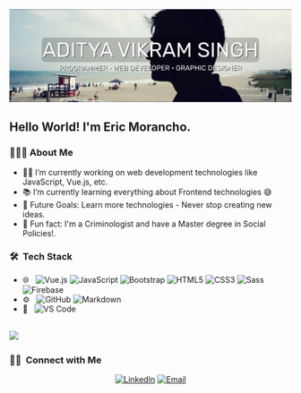 <img src="https://raw.githubusercontent.com/AVS1508/AVS1508/master/assets/Aditya%20Vikram%20Singh%20Banner.png">

<h2> Hello World! I'm Eric Morancho.</h2>

<h3> 👨🏻‍💻 About Me </h3>

- 👨‍💻 I’m currently working on web development technologies like JavaScript, Vue.js, etc.
- 📚 I’m currently learning everything about Frontend technologies 😅
- 🌱 Future Goals: Learn more technologies - Never stop creating new ideas.
- 🔭 Fun fact: I'm a Criminologist and have a Master degree in Social Policies!.

<h3> 🛠 &nbsp;Tech Stack</h3>


- 🌐 &nbsp;
  ![Vue.js](https://img.shields.io/badge/-Vue.js-339933?style=flat-square&logo=Vue.js&logoColor=ffffff)
  ![JavaScript](https://img.shields.io/badge/-JavaScript-%23F7DF1C?style=flat-square&logo=javascript&logoColor=000000&labelColor=%23F7DF1C&color=%23FFCE5A)
  ![Bootstrap](https://img.shields.io/badge/-Bootstrap-563D7C?style=flat-square&logo=Bootstrap)
  ![HTML5](https://img.shields.io/badge/-HTML5-%23E44D27?style=flat-square&logo=html5&logoColor=ffffff)
  ![CSS3](https://img.shields.io/badge/-CSS3-%231572B6?style=flat-square&logo=css3)
  ![Sass](https://img.shields.io/badge/-Sass-%23CC6699?style=flat-square&logo=sass&logoColor=ffffff)
  ![Firebase](https://img.shields.io/badge/-Firebase-FFCA28?style=flat-square&logo=firebase&logoColor=ffffff)
- ⚙️ &nbsp;
  ![GitHub](https://img.shields.io/badge/-GitHub-181717?style=flat-square&logo=github)
  ![Markdown](https://img.shields.io/badge/-Markdown-333333?style=flat&logo=markdown)
- 🔧 &nbsp;
  ![VS Code](http://img.shields.io/badge/-VS%20Code-007ACC?style=flat-square&logo=visual-studio-code&logoColor=ffffff)


<br/>

<a href="https://github.com/EricMorancho">
  <img height="180em" src="https://github-readme-stats.vercel.app/api?username=EricMorancho&theme=black&show_icons=true" />
</a>

<br/>

<h3> 🤝🏻 &nbsp;Connect with Me </h3>

<p align="center">
<a href="https://www.linkedin.com/in/eric-riel-morancho-s%C3%A1nchez-83598417b/"><img alt="LinkedIn" src="https://img.shields.io/badge/LinkedIn-Eric Morancho-blue?style=flat-square&logo=linkedin"></a>
<a href="mailto:emorancho91@gmail.com"><img alt="Email" src="https://img.shields.io/badge/Email-emorancho91@gmail.com-blue?style=flat-square&logo=gmail"></a>
</p>

